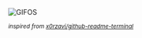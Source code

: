 <div align="justify">
<picture>
    <source media="(prefers-color-scheme: dark)" srcset="https://i.ibb.co/DCfndTN/output-gif.gif">
    <source media="(prefers-color-scheme: light)" srcset="https://i.ibb.co/DCfndTN/output-gif.gif">
    <img alt="GIFOS" src="https://i.ibb.co/DCfndTN/output-gif.gif">
</picture>

<sub><i>inspired from [x0rzavi/github-readme-terminal](https://github.com/x0rzavi/github-readme-terminal)</i></sub>

</div>

<!-- Image deletion URL: https://ibb.co/r62J9Ng/7e6e9f6bd76660c0c81e934ab2db1bdb -->